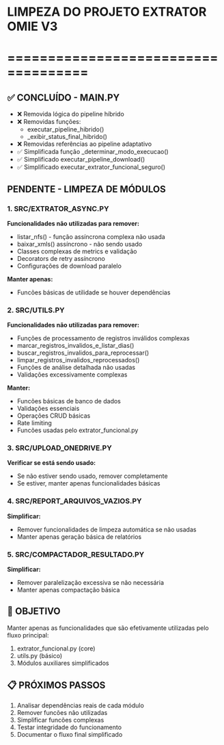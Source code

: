 # LIMPEZA DO PROJETO EXTRATOR OMIE V3
# ====================================

## ✅ CONCLUÍDO - MAIN.PY
- ❌ Removida lógica do pipeline híbrido
- ❌ Removidas funções:
  - executar_pipeline_hibrido()
  - _exibir_status_final_hibrido()
- ❌ Removidas referências ao pipeline adaptativo
- ✅ Simplificada função _determinar_modo_execucao()
- ✅ Simplificado executar_pipeline_download()
- ✅ Simplificado executar_extrator_funcional_seguro()

## PENDENTE - LIMPEZA DE MÓDULOS

### 1. SRC/EXTRATOR_ASYNC.PY
**Funcionalidades não utilizadas para remover:**
- listar_nfs() - função assíncrona complexa não usada
- baixar_xmls() assíncrono - não sendo usado
- Classes complexas de metrics e validação
- Decorators de retry assíncrono
- Configurações de download paralelo

**Manter apenas:**
- Funcões básicas de utilidade se houver dependências

### 2. SRC/UTILS.PY
**Funcionalidades não utilizadas para remover:**
- Funções de processamento de registros inválidos complexas
- marcar_registros_invalidos_e_listar_dias()
- buscar_registros_invalidos_para_reprocessar()
- limpar_registros_invalidos_reprocessados()
- Funções de análise detalhada não usadas
- Validações excessivamente complexas

**Manter:**
- Funcões básicas de banco de dados
- Validações essenciais
- Operações CRUD básicas
- Rate limiting
- Funcões usadas pelo extrator_funcional.py

### 3. SRC/UPLOAD_ONEDRIVE.PY
**Verificar se está sendo usado:**
- Se não estiver sendo usado, remover completamente
- Se estiver, manter apenas funcionalidades básicas

### 4. SRC/REPORT_ARQUIVOS_VAZIOS.PY
**Simplificar:**
- Remover funcionalidades de limpeza automática se não usadas
- Manter apenas geração básica de relatórios

### 5. SRC/COMPACTADOR_RESULTADO.PY
**Simplificar:**
- Remover paralelização excessiva se não necessária
- Manter apenas compactação básica

## 🎯 OBJETIVO
Manter apenas as funcionalidades que são efetivamente utilizadas pelo fluxo principal:
1. extrator_funcional.py (core)
2. utils.py (básico)
3. Módulos auxiliares simplificados

## 📋 PRÓXIMOS PASSOS
1. Analisar dependências reais de cada módulo
2. Remover funcões não utilizadas
3. Simplificar funcões complexas
4. Testar integridade do funcionamento
5. Documentar o fluxo final simplificado
